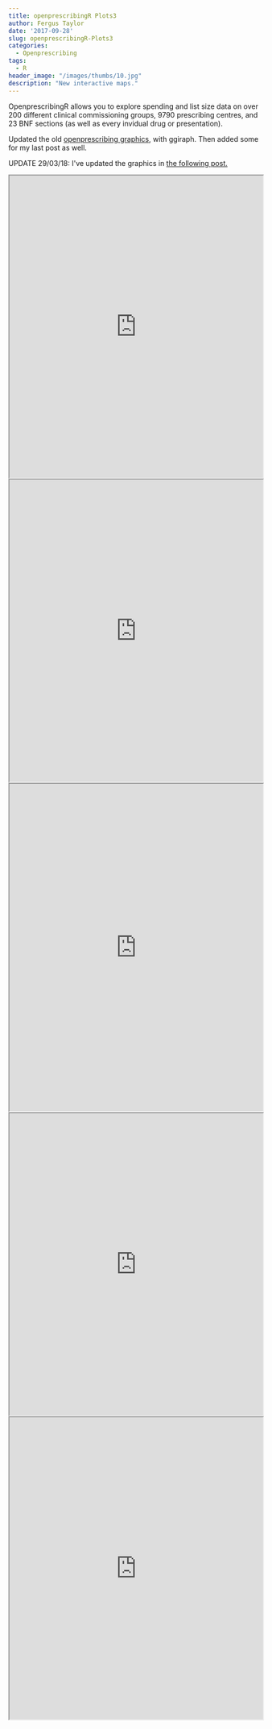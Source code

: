 ```yaml
---
title: openprescribingR Plots3
author: Fergus Taylor
date: '2017-09-28'
slug: openprescribingR-Plots3
categories:
  - Openprescribing
tags:
  - R
header_image: "/images/thumbs/10.jpg"
description: "New interactive maps."
---
```


OpenprescribingR allows you to explore spending and list size data on over 200 different clinical commissioning groups, 9790 prescribing centres, and 23 BNF sections (as well as every invidual drug or presentation).

Updated the old [openprescribing graphics](https://fergustaylor.github.io/post/openprescribingr-plots2/), with ggiraph.
Then added some for my last post as well.

UPDATE 29/03/18: I've updated the graphics in [the following post.](https://fergustaylor.github.io/post/openprescribingr-plots-updated/)

<iframe src="https://fergustaylor.github.io/blogimages/post10image.html" width="100%" height="600px">
</iframe>

<iframe src="https://fergustaylor.github.io/blogimages/post10image2.html" width="100%" height="600px">
</iframe>

<iframe src="https://fergustaylor.github.io/blogimages/post10image3.html" width="100%" height="650px">
</iframe>

<iframe src="https://fergustaylor.github.io/blogimages/post10image4.html" width="100%" height="600px">
</iframe>

<iframe src="https://fergustaylor.github.io/blogimages/post10image5.html" width="100%" height="600px">
</iframe>
